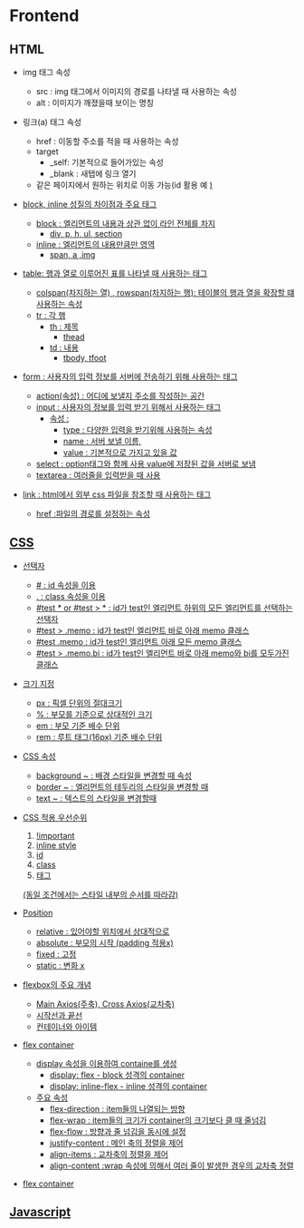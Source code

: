 # Frontend

## HTML

- img 태그 속성
  - src : img 태그에서 이미지의 경로를 나타낼 때 사용하는 속성	
  - alt : 이미지가 깨졌을때 보이는 명칭
- 링크(a) 태그 속성
  - href : 이동할 주소를 적을 때 사용하는 속성
  - target
    - _self: 기본적으로 들어가있는 속성
    - _blank : 새탭에 링크 열기
  - 같은 페이지에서 원하는 위치로 이동 가능(id 활용 예 <a href="#top">)
- block, inline 성질의 차이점과 주요 태그
  - block : 엘리먼트의 내용과 상관 없이 라인 전체를 차지
    - div, p, h, ul, section
  - inline : 엘리먼트의 내용만큼만 영역
    - span, a ,img
- table: 행과 열로 이루어진 표를 나타낼 때 사용하는 태그 
  - colspan(차지하는 열) , rowspan(차지하는 행): 테이블의 행과 열을 확장할 떄 사용하는 속성
  - tr : 각 행
    - th : 제목
      - thead
    - td : 내용
      - tbody, tfoot

- form : 사용자의 입력 정보를 서버에 전송하기 위해 사용하는 태그
  - action(속성) : 어디에 보낼지 주소를 작성하는 공간
  - input : 사용자의 정보를 입력 받기 위해서 사용하는 태그
    - 속성 :
      - type : 다양한 입력을 받기위해 사용하는 속성
      - name : 서버 보낼 이름, 
      - value : 기본적으로 가지고 있을 값
  - select : option태그와 함께 사용 value에 저장된 값을 서버로 보냄
  - textarea : 여러줄을 입력받을 때 사용

- link : html에서 외부 css 파일을 참조할 때 사용하는 태그
  - href :파일의 경로를 설정하는 속성

## CSS

- 선택자

  - \# : id 속성을 이용
  - . : class 속성을 이용
  - #test * or \#test > * : id가 test인 엘리먼트 하위의 모든 엘리먼트를 선택하는 선택자
  - #test > .memo : id가 test인 엘리먼트 바로 아래 memo 클래스
  - #test .memo : id가 test인 엘리먼트 아래 모든 memo 클래스
  - #test > .memo.bi : id가 test인 엘리먼트  바로 아래 memo와 bi를 모두가진 클래스

- 크기 지정

  - px : 픽셀 단위의 절대크기
  - % : 부모를 기준으로 상대적인 크기
  - em : 부모 기준 배수 단위
  - rem : 루트 태그(16px) 기준 배수 단위

- CSS 속성

  - background ~ : 배경 스타일을 변경할 때 속성
  - border ~ : 엘리먼트의 테두리의 스타일을 변경할 때
  - text ~ : 텍스트의 스타일을 변경할때

- CSS 적용 우선순위

  1. !important
  2. inline style
  3. id
  4. class
  5. 태그

  (동일 조건에서는 스타일 내부의 순서를 따라감)

- Position
  - relative : 있어야할 위치에서 상대적으로
  - absolute : 부모의 시작 (padding 적용x)
  - fixed : 고정
  - static : 변화 x
- flexbox의 주요 개념
  - Main Axios(주축), Cross Axios(교차축)
  - 시작선과 끝선
  - 컨테이너와 아이템
- flex container
  - display 속성을 이용하여 containe를 생성
    - display: flex - block 성격의 container
    - display: inline-flex - inline 성격의 container
  - 주요 속성
    - flex-direction : item들의 나열되는 방향
    - flex-wrap : item들의 크기가 container의 크기보다 클 때 줄넘김
    - flex-flow : 방향과 줄 넘김을 동시에 설정
    - justify-content : 메인 축의 정렬을 제어
    - align-items : 교차축의 정렬을 제어
    - align-content :wrap 속성에 의해서 여러 줄이 발생한 경우의 교차축 정렬
- flex container

## Javascript

